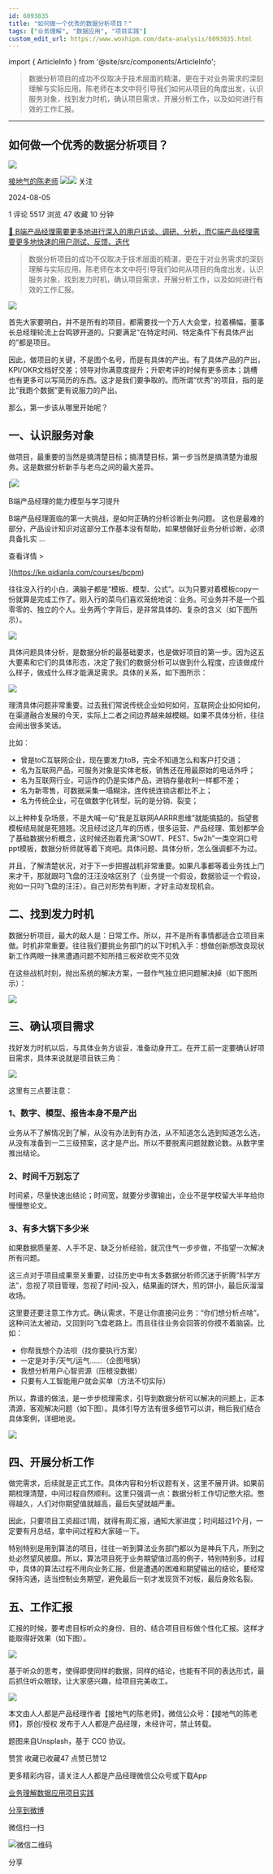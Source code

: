 ```yaml
---
id: 6093835
title: "如何做一个优秀的数据分析项目？"
tags: ["业务理解", "数据应用", "项目实践"]
custom_edit_url: https://www.woshipm.com/data-analysis/6093835.html
---
```

import { ArticleInfo } from '@site/src/components/ArticleInfo';

<ArticleInfo
    author="接地气的陈老师"
    authorLink="https://www.woshipm.com/u/773891"
    published="2024-08-05"
    views={5517}
    comments={1}
    collects={47}
/>

> 数据分析项目的成功不仅取决于技术层面的精湛，更在于对业务需求的深刻理解与实际应用。陈老师在本文中将引导我们如何从项目的角度出发，认识服务对象，找到发力时机，确认项目需求，开展分析工作，以及如何进行有效的工作汇报。

---

## 如何做一个优秀的数据分析项目？

[![](https://image.woshipm.com/wp-files/2019/08/0GkAbc8ZooEsibtWEUNO.png!/both/72x72)](https://www.woshipm.com/u/773891)

[接地气的陈老师](https://www.woshipm.com/u/773891) ![](https://static.woshipm.com/tag/1121_1@2x.png)![](https://static.woshipm.com/tag/2103_1@2x.png) 关注

2024-08-05

1 评论 5517 浏览 47 收藏 10 分钟

[🔗 B端产品经理需要更多地进行深入的用户访谈、调研、分析，而C端产品经理需要更多地快速的用户测试、反馈、迭代](https://ke.qidianla.com/courses/bcpm)

> 数据分析项目的成功不仅取决于技术层面的精湛，更在于对业务需求的深刻理解与实际应用。陈老师在本文中将引导我们如何从项目的角度出发，认识服务对象，找到发力时机，确认项目需求，开展分析工作，以及如何进行有效的工作汇报。

![](https://image.woshipm.com/2024/07/31/a90d0b8c-4f3a-11ef-8321-00163e142b65.jpg)

首先大家要明白，并不是所有的项目，都需要找一个万人大会堂，拉着横幅，董事长总经理轮流上台鸣锣开道的。只要满足“在特定时间、特定条件下有具体产出的”都是项目。

因此，做项目的关键，不是图个名号，而是有具体的产出。有了具体产品的产出，KPI/OKR文档好交差；领导对你满意度提升；升职考评的时候有更多资本；跳槽也有更多可以写简历的东西。这才是我们要争取的。而所谓“优秀”的项目，指的是比“我跑个数据”更有说服力的产出。

那么，第一步该从哪里开始呢？

## 一、认识服务对象

做项目，最重要的当然是搞清楚目标；搞清楚目标，第一步当然是搞清楚为谁服务。这是数据分析新手与老鸟之间的最大差异。

[![](https://image.woshipm.com/2023/08/02/1554eea8-30e3-11ee-88e7-00163e0b5ff3.png)

B端产品经理的能力模型与学习提升

B端产品经理面临的第一大挑战，是如何正确的分析诊断业务问题。 这也是最难的部分，产品设计知识对这部分工作基本没有帮助，如果想做好业务分析诊断，必须具备扎实 ...

查看详情 >

](https://ke.qidianla.com/courses/bcpm)

往往没入行的小白，满脑子都是“模板、模型、公式”。以为只要对着模板copy一份就算是完成工作了。刚入行的菜鸟们喜欢笼统地说：业务。可业务并不是一个孤零零的、独立的个人。业务两个字背后，是非常具体的、复杂的含义（如下图所示）。

![](https://image.woshipm.com/2024/08/05/dc512a84-52d5-11ef-861c-00163e142b65.png)

具体问题具体分析，是数据分析的最基础要求，也是做好项目的第一步。因为这五大要素和它们的具体形态，决定了我们的数据分析可以做到什么程度，应该做成什么样子，做成什么样才能满足需求。具体的关系，如下图所示：

![](https://image.woshipm.com/2024/08/05/dce86dcc-52d5-11ef-861c-00163e142b65.png)

理清具体问题非常重要。过去我们常说传统企业如何如何，互联网企业如何如何，在渠道融合发展的今天，实际上二者之间边界越来越模糊。如果不具体分析，往往会闹出很多笑话。

比如：

*   曾是toC互联网企业，现在要发力toB，完全不知道怎么和客户打交道；
*   名为互联网产品，可服务对象是实体老板，销售还在用最原始的电话外呼；
*   名为互联网行业，可运作的仍是实体产品，进销存量收利一样都不差；
*   名为新零售，可数据采集一塌糊涂，连传统连锁店都比不上；
*   名为传统企业，可在做数字化转型，玩的是分销、裂变； 

以上种种复杂场景，不是大喊一句“我是互联网AARRR思维”就能搞掂的。指望套模板结局就是死翘翘。况且经过这几年的历练，很多运营、产品经理、策划都学会了基础数据分析概念，这时候还抱着充满“SOWT、PEST、5w2h”一类空洞口号ppt模板，数据分析师就等着下岗吧。具体问题、具体分析，怎么强调都不为过。

并且，了解清楚状况，对于下一步把握战机非常重要。如果凡事都等着业务找上门来才干，那就跟叼飞盘的汪汪没啥区别了（业务提一个假设，数据验证一个假设，宛如一只叼飞盘的汪汪）。自己对形势有判断，才好主动发现机会。

## 二、找到发力时机

数据分析项目，最大的敌人是：日常工作。所以，并不是所有事情都适合立项目来做。时机非常重要。往往我们要挑业务部门的以下时机入手：想做创新想改良现状新工作两眼一抹黑遭遇问题不知所措三板斧砍完不见效

在这些战机时刻，抛出系统的解决方案，一鼓作气独立把问题解决掉（如下图所示）：

![](https://image.woshipm.com/2024/08/05/dd56ee3c-52d5-11ef-861c-00163e142b65.png)

## 三、确认项目需求

找好发力时机以后，与具体业务方谈妥，准备动身开工。在开工前一定要确认好项目需求，具体来说就是项目铁三角：

![](https://image.woshipm.com/2024/08/05/ddf60b70-52d5-11ef-861c-00163e142b65.png)

这里有三点要注意：

### 1、数字、模型、报告本身不是产出

业务从不了解情况到了解，从没有办法到有办法，从不知道怎么选到知道怎么选，从没有准备到一二三级预案，这才是产出。所以不要脱离问题就数论数。从数字里推出结论。

### 2、时间千万别忘了

时间紧，尽量快速出结论；时间宽，就要分步骤输出，企业不是学校留大半年给你慢慢憋论文。

### 3、有多大锅下多少米

如果数据质量差、人手不足、缺乏分析经验，就沉住气一步步做，不指望一次解决所有问题。

这三点对于项目成果至关重要，过往历史中有太多数据分析师沉迷于折腾“科学方法”，忽视了项目管理，忽视了时间-投入，结果画的饼大，煎的饼小，最后灰溜溜收场。

这里要还要注意工作方式。确认需求，不是让你直接问业务：“你们想分析点啥”。这种问法太被动，又回到叼飞盘老路上。而且往往业务会回答的你摸不着脑袋。比如：

*   你帮我想个办法呗（找你要执行方案）
*   一定是对手/天气/运气……（企图甩锅）
*   我想分析用户心智资源（压根没数据）
*   只要有人工智能用户就会买单（方法不切实际）

所以，靠谱的做法，是一步步梳理需求，引导到数据分析可以解决的问题上，正本清源，客观解决问题（如下图）。具体引导方法有很多细节可以讲，稍后我们结合具体案例，详细地说。

![](https://image.woshipm.com/2024/08/05/dea26a64-52d5-11ef-861c-00163e142b65.png)

## 四、开展分析工作

做完需求，后续就是正式工作。具体内容和分析议题有关，这里不展开讲。如果前期梳理清楚，中间过程自然顺利。这里只强调一点：数据分析工作切记憋大招。憋得越久，人们对你期望值就越高，最后失望就越严重。

因此，只要项目工资超过1周，就得有周汇报，通知大家进度；时间超过1个月，一定要有月总结，拿中间过程和大家碰一下。

特别特别是用到算法的项目，往往一听到算法业务部门都以为是神兵下凡，所到之处必然望风披靡。所以，算法项目死于业务期望值过高的例子，特别特别多。过程中，具体的算法过程不用向业务汇报，但是遭遇的困难和期望输出的结论，要经常保持沟通，适当控制业务期望，避免最后一刻才发现货不对板，最后身败名裂。

## 五、工作汇报

汇报的时候，要考虑目标听众的身份、目的、结合项目目标做个性化汇报。这样才能取得好效果（如下图）。

![](https://image.woshipm.com/2024/08/05/df6b104a-52d5-11ef-861c-00163e142b65.png)

基于听众的思考，使得即使同样的数据，同样的结论，也能有不同的表达形式，最后抓住听众眼球，让大家感兴趣，给项目完美收工。

![](https://image.woshipm.com/2024/08/05/e0827996-52d5-11ef-861c-00163e142b65.png)

本文由人人都是产品经理作者【接地气的陈老师】，微信公众号：【接地气的陈老师】，原创/授权 发布于人人都是产品经理，未经许可，禁止转载。

题图来自Unsplash，基于 CC0 协议。

赞赏 收藏已收藏47 点赞已赞12

更多精彩内容，请关注人人都是产品经理微信公众号或下载App

[业务理解](https://www.woshipm.com/tag/%e4%b8%9a%e5%8a%a1%e7%90%86%e8%a7%a3)[数据应用](https://www.woshipm.com/tag/%e6%95%b0%e6%8d%ae%e5%ba%94%e7%94%a8)[项目实践](https://www.woshipm.com/tag/%e9%a1%b9%e7%9b%ae%e5%ae%9e%e8%b7%b5)

[分享到微博](https://service.weibo.com/share/share.php?appkey=2775287854&title=如何做一个优秀的数据分析项目？&url=https://www.woshipm.com/data-analysis/6093835.html&pic=https://image.woshipm.com/2024/07/31/a90d0b8c-4f3a-11ef-8321-00163e142b65.jpg)

微信扫一扫

![微信二维码](https://api.pwmqr.com/qrcode/create/?url=https://www.woshipm.com/data-analysis/6093835.html)

分享